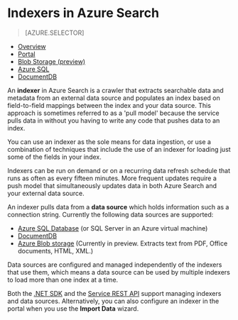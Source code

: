 <properties
	pageTitle="Indexers in Azure Search | Microsoft Azure | Hosted cloud search service"
	description="Crawl a database to extract searchable data and populate an Azure Search index."
	services="search"
	documentationCenter=""
	authors="HeidiSteen"
	manager="mblythe"
	editor=""
    tags="azure-portal"/>

<tags
	ms.service="search"
	ms.devlang="na"
	ms.workload="search"
	ms.topic="get-started-article"
	ms.tgt_pltfrm="na"
	ms.date="01/24/2016"
	ms.author="heidist"/>

# Indexers in Azure Search
> [AZURE.SELECTOR]
- [Overview](search-indexer-overview.md)
- [Portal](search-import-data-portal.md)
- [Blob Storage (preview)](search-howto-indexing-azure-blob-storage.md)
- [Azure SQL](search-howto-connecting-azure-sql-database-to-azure-search-using-indexers-2015-02-28.md)
- [DocumentDB](../documentdb/documentdb-search-indexer.md)

An **indexer** in Azure Search is a crawler that extracts searchable data and metadata from an external data source and populates an index based on field-to-field mappings between the index and your data source. This approach is sometimes referred to as a 'pull model' because the service pulls data in without you having to write any code that pushes data to an index.

You can use an indexer as the sole means for data ingestion, or use a combination of techniques that include the use of an indexer for loading just some of the fields in your index.

Indexers can be run on demand or on a recurring data refresh schedule that runs as often as every fifteen minutes. More frequent updates require a push model that simultaneously updates data in both Azure Search and your external data source.

An indexer pulls data from a **data source** which holds information such as a connection string. Currently the following data sources are supported:

- [Azure SQL Database](search-howto-connecting-azure-sql-database-to-azure-search-using-indexers-2015-02-28.md) (or SQL Server in an Azure virtual machine)
- [DocumentDB](../documentdb/documentdb-search-indexer.md)
- [Azure Blob storage](search-howto-indexing-azure-blob-storage.md) (Currently in preview. Extracts text from PDF, Office documents, HTML, XML.)

Data sources are configured and managed independently of the indexers that use them, which means a data source can be used by multiple indexers to load more than one index at a time.

Both the [.NET SDK](https://msdn.microsoft.com/library/azure/microsoft.azure.search.iindexersoperations.aspx) and the [Service REST API](https://msdn.microsoft.com/library/azure/dn946891.aspx) support managing indexers and data sources. Alternatively, you can also configure an indexer in the portal when you use the **Import Data** wizard.


